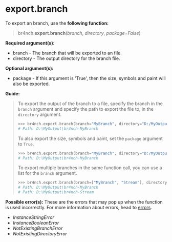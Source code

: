 # export.branch

To export an branch, use the **following function:**

> br4nch.**export**.**branch**(*branch*, *directory*, *package=False*)

**Required argument(s):**

- branch - The branch that will be exported to an file.
- directory  - The output directory for the branch file.

**Optional argument(s):**

- package - If this argument is 'True', then the size, symbols and paint will also be exported.

**Guide:**

> To export the output of the branch to a file, specify the branch in the `branch` argument and specify the path to export the file to, in the `directory` argument.
>
> ```python
> >>> br4nch.export.branch(branch="MyBranch", directory="D:/MyOutput")
> # Path: D:\MyOutput\br4nch-MyBranch
> ```
>
> To also export the size, symbols and paint, set the `package` argument to `True`.
>
> ```python
> >>> br4nch.export.branch(branch="MyBranch", directory="D:/MyOutput", package=True)
> # Path: D:\MyOutput\br4nch-MyBranch
> ```
>
> To export multiple branches in the same function call, you can use a list for the `branch` argument.
>
> ```python
> >>> br4nch.export.branch(branch=["MyBranch", "Stream"], directory="D:/MyOutput")
> # Path: D:\MyOutput\br4nch-MyBranch
> # Path: D:\MyOutput\br4nch-Stream
> ```

**Possible error(s):**
These are the errors that may pop up when the function is used incorrectly.
For more information about errors, head to [errors](../../guides/errors.md).

- *InstanceStringError*
- *InstanceBooleanError*
- *NotExistingBranchError*
- *NotExistingDirectoryError*

